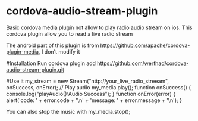 <!---
 license: Licensed to the Apache Software Foundation (ASF) under one
         or more contributor license agreements.  See the NOTICE file
         distributed with this work for additional information
         regarding copyright ownership.  The ASF licenses this file
         to you under the Apache License, Version 2.0 (the
         "License"); you may not use this file except in compliance
         with the License.  You may obtain a copy of the License at

           http://www.apache.org/licenses/LICENSE-2.0

         Unless required by applicable law or agreed to in writing,
         software distributed under the License is distributed on an
         "AS IS" BASIS, WITHOUT WARRANTIES OR CONDITIONS OF ANY
         KIND, either express or implied.  See the License for the
         specific language governing permissions and limitations
         under the License.
-->

# cordova-audio-stream-plugin

Basic cordova media plugin not allow to play radio audio stream on ios.
This cordova plugin allow you to read a live radio stream

The android part of this plugin is from https://github.com/apache/cordova-plugin-media, I don't modify it

#Installation
Run 
    cordova plugin add https://github.com/werthad/cordova-audio-stream-plugin.git
    
#Use it
    my_stream = new Stream("http://your_live_radio_streeam", onSuccess, onError);
    // Play audio
    my_media.play();
    function onSuccess() {
        console.log("playAudio():Audio Success");
    }
    function onError(error) {
        alert('code: '    + error.code    + '\n' +
        'message: ' + error.message + '\n');
    }

You can also stop the music with
    my_media.stop();
